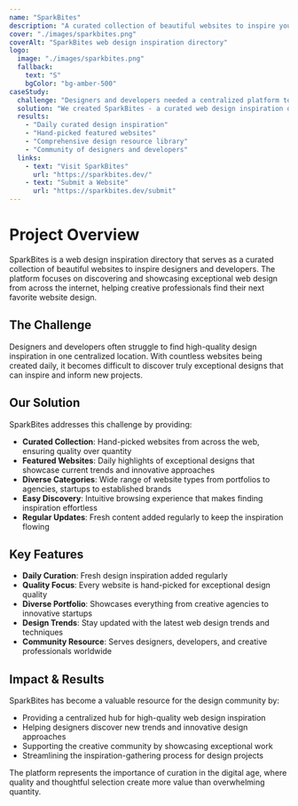 ```yaml
---
name: "SparkBites"
description: "A curated collection of beautiful websites to inspire your next project. Explore, learn, and create."
cover: "./images/sparkbites.png"
coverAlt: "SparkBites web design inspiration directory"
logo:
  image: "./images/sparkbites.png"
  fallback:
    text: "S"
    bgColor: "bg-amber-500"
caseStudy:
  challenge: "Designers and developers needed a centralized platform to discover high-quality web design inspiration and stay updated with the latest design trends."
  solution: "We created SparkBites - a curated web design inspiration directory that showcases hand-picked beautiful websites from across the internet."
  results:
    - "Daily curated design inspiration"
    - "Hand-picked featured websites"
    - "Comprehensive design resource library"
    - "Community of designers and developers"
  links:
    - text: "Visit SparkBites"
      url: "https://sparkbites.dev/"
    - text: "Submit a Website"
      url: "https://sparkbites.dev/submit"
---
```


# Project Overview

SparkBites is a web design inspiration directory that serves as a curated collection of beautiful websites to inspire designers and developers. The platform focuses on discovering and showcasing exceptional web design from across the internet, helping creative professionals find their next favorite website design.

## The Challenge

Designers and developers often struggle to find high-quality design inspiration in one centralized location. With countless websites being created daily, it becomes difficult to discover truly exceptional designs that can inspire and inform new projects.

## Our Solution

SparkBites addresses this challenge by providing:

- **Curated Collection**: Hand-picked websites from across the web, ensuring quality over quantity
- **Featured Websites**: Daily highlights of exceptional designs that showcase current trends and innovative approaches
- **Diverse Categories**: Wide range of website types from portfolios to agencies, startups to established brands
- **Easy Discovery**: Intuitive browsing experience that makes finding inspiration effortless
- **Regular Updates**: Fresh content added regularly to keep the inspiration flowing

## Key Features

- **Daily Curation**: Fresh design inspiration added regularly
- **Quality Focus**: Every website is hand-picked for exceptional design quality
- **Diverse Portfolio**: Showcases everything from creative agencies to innovative startups
- **Design Trends**: Stay updated with the latest web design trends and techniques
- **Community Resource**: Serves designers, developers, and creative professionals worldwide

## Impact & Results

SparkBites has become a valuable resource for the design community by:

- Providing a centralized hub for high-quality web design inspiration
- Helping designers discover new trends and innovative design approaches
- Supporting the creative community by showcasing exceptional work
- Streamlining the inspiration-gathering process for design projects

The platform represents the importance of curation in the digital age, where quality and thoughtful selection create more value than overwhelming quantity.
